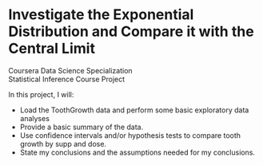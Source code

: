 # Investigate the Exponential Distribution and Compare it with the Central Limit  
 Coursera Data Science Specialization  
 Statistical Inference Course Project  
 
In this project, I will:
* Load the ToothGrowth data and perform some basic exploratory data analyses
* Provide a basic summary of the data.
* Use confidence intervals and/or hypothesis tests to compare tooth growth by supp and dose.
* State my conclusions and the assumptions needed for my conclusions.